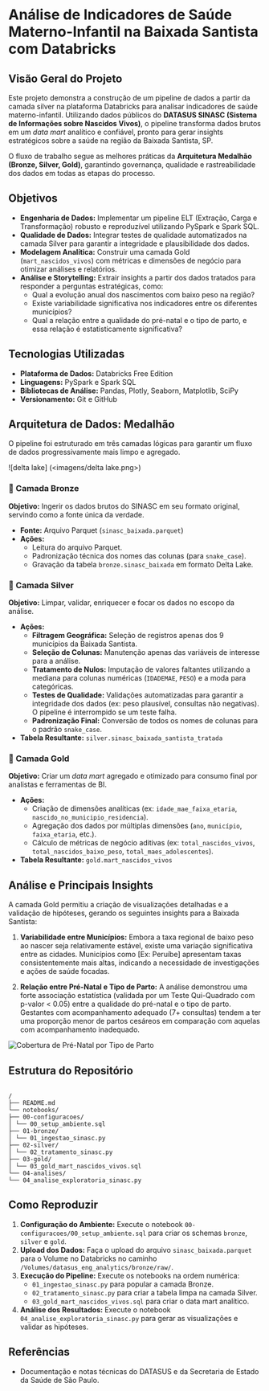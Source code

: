 
# Análise de Indicadores de Saúde Materno-Infantil na Baixada Santista com Databricks

## Visão Geral do Projeto

Este projeto demonstra a construção de um pipeline de dados a partir da camada silver na plataforma Databricks para analisar indicadores de saúde materno-infantil. Utilizando dados públicos do
**DATASUS SINASC (Sistema de Informações sobre Nascidos Vivos)**, o pipeline transforma dados brutos em um _data mart_ analítico e confiável, pronto para gerar insights estratégicos sobre a saúde na região da Baixada Santista, SP.

O fluxo de trabalho segue as melhores práticas da **Arquitetura Medalhão (Bronze, Silver, Gold)**, garantindo governança, qualidade e rastreabilidade dos dados em todas as etapas do processo.

## Objetivos

- **Engenharia de Dados:** Implementar um pipeline ELT (Extração, Carga e Transformação) robusto e reproduzível utilizando PySpark e Spark SQL.
- **Qualidade de Dados:** Integrar testes de qualidade automatizados na camada Silver para garantir a integridade e plausibilidade dos dados.
- **Modelagem Analítica:** Construir uma camada Gold (`mart_nascidos_vivos`) com métricas e dimensões de negócio para otimizar análises e relatórios.
- **Análise e Storytelling:** Extrair insights a partir dos dados tratados para responder a perguntas estratégicas, como:
  - Qual a evolução anual dos nascimentos com baixo peso na região?
  - Existe variabilidade significativa nos indicadores entre os diferentes municípios?
  - Qual a relação entre a qualidade do pré-natal e o tipo de parto, e essa relação é estatisticamente significativa?

## Tecnologias Utilizadas

- **Plataforma de Dados:** Databricks Free Edition
- **Linguagens:** PySpark e Spark SQL
- **Bibliotecas de Análise:** Pandas, Plotly, Seaborn, Matplotlib, SciPy
- **Versionamento:** Git e GitHub

## Arquitetura de Dados: Medalhão

O pipeline foi estruturado em três camadas lógicas para garantir um fluxo de dados progressivamente mais limpo e agregado.

![delta lake] (<imagens/delta lake.png>)


### 🥉 Camada Bronze

**Objetivo:** Ingerir os dados brutos do SINASC em seu formato original, servindo como a fonte única da verdade.

- **Fonte:** Arquivo Parquet (`sinasc_baixada.parquet`)
- **Ações:**
  - Leitura do arquivo Parquet.
  - Padronização técnica dos nomes das colunas (para `snake_case`).
  - Gravação da tabela `bronze.sinasc_baixada` em formato Delta Lake.

### 🥈 Camada Silver

**Objetivo:** Limpar, validar, enriquecer e focar os dados no escopo da análise.

- **Ações:**
  - **Filtragem Geográfica:** Seleção de registros apenas dos 9 municípios da Baixada Santista.
  - **Seleção de Colunas:** Manutenção apenas das variáveis de interesse para a análise.
  - **Tratamento de Nulos:** Imputação de valores faltantes utilizando a mediana para colunas numéricas (`IDADEMAE`, `PESO`) e a moda para categóricas.
  - **Testes de Qualidade:** Validações automatizadas para garantir a integridade dos dados (ex: peso plausível, consultas não negativas). O pipeline é interrompido se um teste falha.
  - **Padronização Final:** Conversão de todos os nomes de colunas para o padrão `snake_case`.
- **Tabela Resultante:** `silver.sinasc_baixada_santista_tratada`

### 🥇 Camada Gold

**Objetivo:** Criar um _data mart_ agregado e otimizado para consumo final por analistas e ferramentas de BI.

- **Ações:**
  - Criação de dimensões analíticas (ex: `idade_mae_faixa_etaria`, `nascido_no_municipio_residencia`).
  - Agregação dos dados por múltiplas dimensões (`ano`, `município`, `faixa_etaria`, etc.).
  - Cálculo de métricas de negócio aditivas (ex: `total_nascidos_vivos`, `total_nascidos_baixo_peso`, `total_maes_adolescentes`).
- **Tabela Resultante:** `gold.mart_nascidos_vivos`

## Análise e Principais Insights

A camada Gold permitiu a criação de visualizações detalhadas e a validação de hipóteses, gerando os seguintes insights para a Baixada Santista:

1.  **Variabilidade entre Municípios:** Embora a taxa regional de baixo peso ao nascer seja relativamente estável, existe uma variação significativa entre as cidades. Municípios como [Ex: Peruíbe] apresentam taxas consistentemente mais altas, indicando a necessidade de investigações e ações de saúde focadas.

2.  **Relação entre Pré-Natal e Tipo de Parto:** A análise demonstrou uma forte associação estatística (validada por um Teste Qui-Quadrado com p-valor < 0.05) entre a qualidade do pré-natal e o tipo de parto. Gestantes com acompanhamento adequado (7+ consultas) tendem a ter uma proporção menor de partos cesáreos em comparação com aquelas com acompanhamento inadequado.

![Cobertura de Pré-Natal por Tipo de Parto](image_d3f1c6.png)

## Estrutura do Repositório
```

/
├── README.md
└── notebooks/
├── 00-configuracoes/
│ └── 00_setup_ambiente.sql
├── 01-bronze/
│ └── 01_ingestao_sinasc.py
├── 02-silver/
│ └── 02_tratamento_sinasc.py
├── 03-gold/
│ └── 03_gold_mart_nascidos_vivos.sql
└── 04-analises/
└── 04_analise_exploratoria_sinasc.py

```

## Como Reproduzir

1.  **Configuração do Ambiente:** Execute o notebook `00-configuracoes/00_setup_ambiente.sql` para criar os schemas `bronze`, `silver` e `gold`.
2.  **Upload dos Dados:** Faça o upload do arquivo `sinasc_baixada.parquet` para o Volume no Databricks no caminho `/Volumes/datasus_eng_analytics/bronze/raw/`.
3.  **Execução do Pipeline:** Execute os notebooks na ordem numérica:
    - `01_ingestao_sinasc.py` para popular a camada Bronze.
    - `02_tratamento_sinasc.py` para criar a tabela limpa na camada Silver.
    - `03_gold_mart_nascidos_vivos.sql` para criar o data mart analítico.
4.  **Análise dos Resultados:** Execute o notebook `04_analise_exploratoria_sinasc.py` para gerar as visualizações e validar as hipóteses.

## Referências
- Documentação e notas técnicas do DATASUS e da Secretaria de Estado da Saúde de São Paulo.
```
